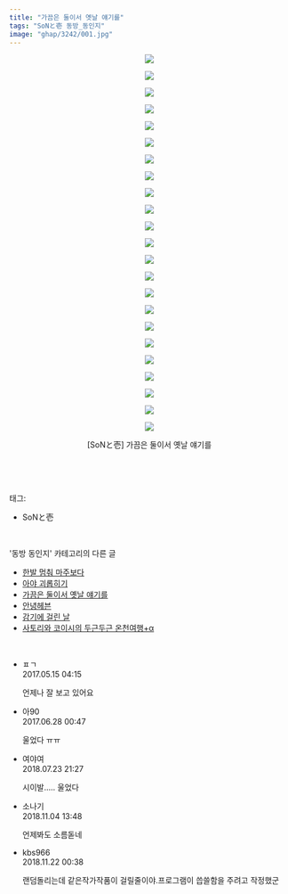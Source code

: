 ```yaml
---
title: "가끔은 둘이서 옛날 얘기를"
tags: "SoNと壱 동방_동인지"
image: "ghap/3242/001.jpg"
---
```

<div class="article">
<p style="text-align: center; clear: none; float: none;"><img src="{{ site.nasurl }}/ghap/3242/001.jpg"/></p>
<p style="text-align: center; clear: none; float: none;"><img src="{{ site.nasurl }}/ghap/3242/002.jpg"/></p>
<p style="text-align: center; clear: none; float: none;"><img src="{{ site.nasurl }}/ghap/3242/003.jpg"/></p>
<p style="text-align: center; clear: none; float: none;"><img src="{{ site.nasurl }}/ghap/3242/004.jpg"/></p>
<p style="text-align: center; clear: none; float: none;"><img src="{{ site.nasurl }}/ghap/3242/005.jpg"/></p>
<p style="text-align: center; clear: none; float: none;"><img src="{{ site.nasurl }}/ghap/3242/006.jpg"/></p>
<p style="text-align: center; clear: none; float: none;"><img src="{{ site.nasurl }}/ghap/3242/007.jpg"/></p>
<p style="text-align: center; clear: none; float: none;"><img src="{{ site.nasurl }}/ghap/3242/008.jpg"/></p>
<p style="text-align: center; clear: none; float: none;"><img src="{{ site.nasurl }}/ghap/3242/009.jpg"/></p>
<p style="text-align: center; clear: none; float: none;"><img src="{{ site.nasurl }}/ghap/3242/010.jpg"/></p>
<p style="text-align: center; clear: none; float: none;"><img src="{{ site.nasurl }}/ghap/3242/011.jpg"/></p>
<p style="text-align: center; clear: none; float: none;"><img src="{{ site.nasurl }}/ghap/3242/012.jpg"/></p>
<p style="text-align: center; clear: none; float: none;"><img src="{{ site.nasurl }}/ghap/3242/013.jpg"/></p>
<p style="text-align: center; clear: none; float: none;"><img src="{{ site.nasurl }}/ghap/3242/014.jpg"/></p>
<p style="text-align: center; clear: none; float: none;"><img src="{{ site.nasurl }}/ghap/3242/015.jpg"/></p>
<p style="text-align: center; clear: none; float: none;"><img src="{{ site.nasurl }}/ghap/3242/016.jpg"/></p>
<p style="text-align: center; clear: none; float: none;"><img src="{{ site.nasurl }}/ghap/3242/017.jpg"/></p>
<p style="text-align: center; clear: none; float: none;"><img src="{{ site.nasurl }}/ghap/3242/018.jpg"/></p>
<p style="text-align: center; clear: none; float: none;"><img src="{{ site.nasurl }}/ghap/3242/019.jpg"/></p>
<p style="text-align: center; clear: none; float: none;"><img src="{{ site.nasurl }}/ghap/3242/020.jpg"/></p>
<p style="text-align: center; clear: none; float: none;"><img src="{{ site.nasurl }}/ghap/3242/021.jpg"/></p>
<p style="text-align: center; clear: none; float: none;"><img src="{{ site.nasurl }}/ghap/3242/022.jpg"/></p>
<p style="text-align: center; clear: none; float: none;"><img src="{{ site.nasurl }}/ghap/3242/023.jpg"/></p>
<p style="text-align: center; clear: none; float: none;">[SoNと壱] 가끔은 둘이서 옛날 얘기를</p>
<p><br/></p>
</div><br/>
<div class="tagTrail">
<p>태그: </p>
<ul>
<li>SoNと壱</li>
</ul>
</div><br/>
<div class="another">
<p>'동방 동인지' 카테고리의 다른 글</p>
<ul>
<li><a href="/2017-05-15-ghap_3245">한발 멈춰 마주보다</a></li>
<li><a href="/2017-05-15-ghap_3244">아야 괴롭히기</a></li>
<li><a href="/2017-05-15-ghap_3242">가끔은 둘이서 옛날 얘기를</a></li>
<li><a href="/2017-05-15-ghap_3241">안녕헤븐</a></li>
<li><a href="/2017-05-15-ghap_3240">감기에 걸린 날</a></li>
<li><a href="/2017-05-13-ghap_3239">사토리와 코이시의 두근두근 온천여행+α</a></li>
</ul>
</div><br/>
<div class="cb_module cb_fluid">
<div class="cb_wrt cb_profile">
<div class="comment">
<ul>
<li class="cb_thumb_off" id="comment14989163">
<div class="cb_comment_area">
<div class="cb_info_area">
<div class="cb_section">
<span class="cb_nick_name">ㅍㄱ</span>
</div>
<div class="cb_section">
<span class="cb_date">2017.05.15 04:15 </span>
</div>
</div>
<div class="cb_dsc_comment">
<p class="cb_dsc">
											언제나 잘 보고 있어요
										</p>
</div>
</div></li>
<li class="cb_thumb_off" id="comment15023962">
<div class="cb_comment_area">
<div class="cb_info_area">
<div class="cb_section">
<span class="cb_nick_name">아90</span>
</div>
<div class="cb_section">
<span class="cb_date">2017.06.28 00:47 </span>
</div>
</div>
<div class="cb_dsc_comment">
<p class="cb_dsc">
											울었다 ㅠㅠ
										</p>
</div>
</div></li>
<li class="cb_thumb_off" id="comment15292404">
<div class="cb_comment_area">
<div class="cb_info_area">
<div class="cb_section">
<span class="cb_nick_name">여야여</span>
</div>
<div class="cb_section">
<span class="cb_date">2018.07.23 21:27 </span>
</div>
</div>
<div class="cb_dsc_comment">
<p class="cb_dsc">
											시이발..... 울었다
										</p>
</div>
</div></li>
<li class="cb_thumb_off" id="comment15367390">
<div class="cb_comment_area">
<div class="cb_info_area">
<div class="cb_section">
<span class="cb_nick_name">소나기</span>
</div>
<div class="cb_section">
<span class="cb_date">2018.11.04 13:48 </span>
</div>
</div>
<div class="cb_dsc_comment">
<p class="cb_dsc">
											언제봐도 소름돋네 
										</p>
</div>
</div></li>
<li class="cb_thumb_off" id="comment15376455">
<div class="cb_comment_area">
<div class="cb_info_area">
<div class="cb_section">
<span class="cb_nick_name">kbs966</span>
</div>
<div class="cb_section">
<span class="cb_date">2018.11.22 00:38 </span>
</div>
</div>
<div class="cb_dsc_comment">
<p class="cb_dsc">
											랜덤돌리는데 같은작가작품이 걸릴줄이야.프로그램이 씁쓸함을 주려고 작정했군
										</p>
</div>
</div></li>
</ul>
</div>
</div><!-- commentList close -->
</div><br/>
